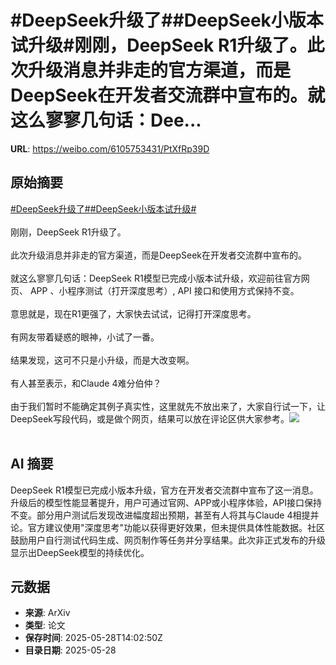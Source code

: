 # #DeepSeek升级了##DeepSeek小版本试升级#刚刚，DeepSeek R1升级了。此次升级消息并非走的官方渠道，而是DeepSeek在开发者交流群中宣布的。就这么寥寥几句话：Dee...

**URL**: https://weibo.com/6105753431/PtXfRp39D

## 原始摘要

<a href="https://m.weibo.cn/search?containerid=231522type%3D1%26t%3D10%26q%3D%23DeepSeek%E5%8D%87%E7%BA%A7%E4%BA%86%23&amp;extparam=%23DeepSeek%E5%8D%87%E7%BA%A7%E4%BA%86%23" data-hide=""><span class="surl-text">#DeepSeek升级了#</span></a><a href="https://m.weibo.cn/search?containerid=231522type%3D1%26t%3D10%26q%3D%23DeepSeek%E5%B0%8F%E7%89%88%E6%9C%AC%E8%AF%95%E5%8D%87%E7%BA%A7%23&amp;extparam=%23DeepSeek%E5%B0%8F%E7%89%88%E6%9C%AC%E8%AF%95%E5%8D%87%E7%BA%A7%23" data-hide=""><span class="surl-text">#DeepSeek小版本试升级#</span></a><br><br>刚刚，DeepSeek R1升级了。<br><br>此次升级消息并非走的官方渠道，而是DeepSeek在开发者交流群中宣布的。<br><br>就这么寥寥几句话：DeepSeek R1模型已完成小版本试升级，欢迎前往官方网页、 APP 、小程序测试（打开深度思考）, API 接口和使用方式保持不变。<br><br>意思就是，现在R1更强了，大家快去试试，记得打开深度思考。<br><br>有网友带着疑惑的眼神，小试了一番。<br><br>结果发现，这可不只是小升级，而是大改变啊。<br><br>有人甚至表示，和Claude 4难分伯仲？<br><br>由于我们暂时不能确定其例子真实性，这里就先不放出来了，大家自行试一下，让DeepSeek写段代码，或是做个网页，结果可以放在评论区供大家参考。<img style="" src="https://tvax1.sinaimg.cn/large/006Fd7o3ly1i1vjd72apuj30ry0cl0u1.jpg" referrerpolicy="no-referrer"><br><br>

## AI 摘要

DeepSeek R1模型已完成小版本升级，官方在开发者交流群中宣布了这一消息。升级后的模型性能显著提升，用户可通过官网、APP或小程序体验，API接口保持不变。部分用户测试后发现改进幅度超出预期，甚至有人将其与Claude 4相提并论。官方建议使用"深度思考"功能以获得更好效果，但未提供具体性能数据。社区鼓励用户自行测试代码生成、网页制作等任务并分享结果。此次非正式发布的升级显示出DeepSeek模型的持续优化。

## 元数据

- **来源**: ArXiv
- **类型**: 论文
- **保存时间**: 2025-05-28T14:02:50Z
- **目录日期**: 2025-05-28
